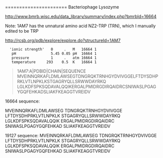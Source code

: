 ======================
Bacteriophage Lysozyme

http://www.bmrb.wisc.edu/data_library/summary/index.php?bmrbId=16664


Note: 1AM7 has the unnatural amino acid NZ2-TRP (TRN), which I manually edited to be TRP


http://rcsb.org/pdb/explore/explore.do?structureId=1AM7



      'ionic strength'   0     .   M   16664 1 
       pH                5.45 0.05 pH  16664 1 
       pressure          1     .   atm 16664 1 
       temperature     293    0.5  K   16664 1 


>1AM7:A|PDBID|CHAIN|SEQUENCE
MVEINNQRKAFLDMLAWSEGTDNGRQKTRNHGYDVIVGGELFTDYSDHPRKLVTLNPKLKSTGAGRYQLLSRWWDAYRKQ
LGLKDFSPKSQDAVALQQIKERGALPMIDRGDIRQAIDRCSNIWASLPGAGYGQFEHKADSLIAKFKEAGGTVREIDV



16664 sequence:

MVEINNQRKAFLDMLAWSEG
TDNGRQKTRNHGYDVIVGGE
LFTDYSDHPRKLVTLNPKLK
STGAGRYQLLSRWWDAYRKQ
LGLKDFSPKSQDAVALQQIK
ERGALPMIDRGDIRQAIDRC
SNIWASLPGAGYGQFEHKAD
SLIAKFKEAGGTVREIDV


19127 sequence:
MVEINNQRKAFLDMLAWSEG
TDNGRQKTRNHGYDVIVGGE
LFTDYSDHPRKLVTLNPKLK
STGAGRYQLLSRWWDAYRKQ
LGLKDFSPKSQDAVALQQIK
ERGALPMIDRGDIRQAIDRC
SNIWASLPGAGYGQFEHKAD
SLIAKFKEAGGTVREIDV
